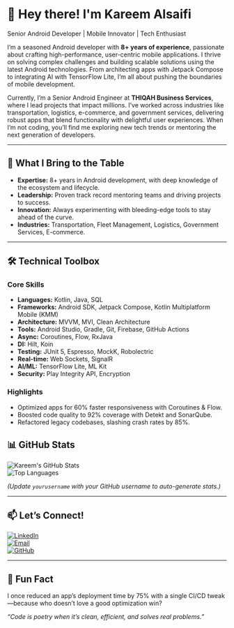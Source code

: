 # 👋 Hey there! I'm Kareem Alsaifi

Senior Android Developer | Mobile Innovator | Tech Enthusiast

I’m a seasoned Android developer with **8+ years of experience**, passionate about crafting high-performance, user-centric mobile applications. I thrive on solving complex challenges and building scalable solutions using the latest Android technologies. From architecting apps with Jetpack Compose to integrating AI with TensorFlow Lite, I’m all about pushing the boundaries of mobile development.

Currently, I’m a Senior Android Engineer at **THIQAH Business Services**, where I lead projects that impact millions. I’ve worked across industries like transportation, logistics, e-commerce, and government services, delivering robust apps that blend functionality with delightful user experiences. When I’m not coding, you’ll find me exploring new tech trends or mentoring the next generation of developers.

---

## 🚀 What I Bring to the Table

- **Expertise:** 8+ years in Android development, with deep knowledge of the ecosystem and lifecycle.  
- **Leadership:** Proven track record mentoring teams and driving projects to success.  
- **Innovation:** Always experimenting with bleeding-edge tools to stay ahead of the curve.  
- **Industries:** Transportation, Fleet Management, Logistics, Government Services, E-commerce.

---

## 🛠 Technical Toolbox

### Core Skills
- **Languages:** Kotlin, Java, SQL  
- **Frameworks:** Android SDK, Jetpack Compose, Kotlin Multiplatform Mobile (KMM)  
- **Architecture:** MVVM, MVI, Clean Architecture  
- **Tools:** Android Studio, Gradle, Git, Firebase, GitHub Actions  
- **Async:** Coroutines, Flow, RxJava  
- **DI:** Hilt, Koin  
- **Testing:** JUnit 5, Espresso, MockK, Robolectric  
- **Real-time:** Web Sockets, SignalR  
- **AI/ML:** TensorFlow Lite, ML Kit  
- **Security:** Play Integrity API, Encryption  

### Highlights
- Optimized apps for 60% faster responsiveness with Coroutines & Flow.  
- Boosted code quality to 92% coverage with Detekt and SonarQube.  
- Refactored legacy codebases, slashing crash rates by 85%.  


## 📊 GitHub Stats

![Kareem's GitHub Stats](https://github-readme-stats.vercel.app/api?username=yourusername&show_icons=true&theme=radical)  
![Top Languages](https://github-readme-stats.vercel.app/api/top-langs/?username=yourusername&layout=compact&theme=radical)

*(Update `yourusername` with your GitHub username to auto-generate stats.)*

---

## 📫 Let’s Connect!

[![LinkedIn](https://img.shields.io/badge/LinkedIn-0077B5?logo=linkedin&logoColor=white)](https://www.linkedin.com/in/alsaifi/)  
[![Email](https://img.shields.io/badge/Email-D14836?logo=gmail&logoColor=white)](mailto:karemalsaifi@gmail.com)  
[![GitHub](https://img.shields.io/badge/GitHub-181717?logo=github&logoColor=white)](https://github.com/siiifii)

---

## 🎯 Fun Fact
I once reduced an app’s deployment time by 75% with a single CI/CD tweak—because who doesn’t love a good optimization win?

*“Code is poetry when it’s clean, efficient, and solves real problems.”*
